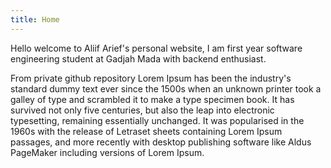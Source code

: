 ```yaml
---
title: Home
---
```


Hello welcome to Aliif Arief's personal website, I am first year software engineering student at Gadjah Mada with backend enthusiast.

From private github repository Lorem Ipsum has been the industry's standard dummy text ever since the 1500s when an unknown printer took a galley of type and scrambled it to make a type specimen book. It has survived not only five centuries, but also the leap into electronic typesetting, remaining essentially unchanged. It was popularised in the 1960s with the release of Letraset sheets containing Lorem Ipsum passages, and more recently with desktop publishing software like Aldus PageMaker including versions of Lorem Ipsum.